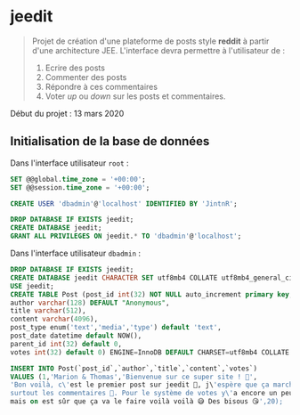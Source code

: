 # jeedit

> Projet de création d'une plateforme de posts style **reddit** à partir d'une architecture JEE.
> L'interface devra permettre à l'utilisateur de :
> 1. Ecrire des posts
> 2. Commenter des posts
> 3. Répondre à ces commentaires
> 4. Voter _up_ ou _down_ sur les posts et commentaires.

Début du projet : 13 mars 2020



## Initialisation de la base de données

Dans l'interface utilisateur `root` :
```sql
SET @@global.time_zone = '+00:00';
SET @@session.time_zone = '+00:00';

CREATE USER 'dbadmin'@'localhost' IDENTIFIED BY 'JintnR';

DROP DATABASE IF EXISTS jeedit;
CREATE DATABASE jeedit; 
GRANT ALL PRIVILEGES ON jeedit.* TO 'dbadmin'@'localhost';
```

Dans l'interface utilisateur `dbadmin` :
```sql
DROP DATABASE IF EXISTS jeedit;
CREATE DATABASE jeedit CHARACTER SET utf8mb4 COLLATE utf8mb4_general_ci;
USE jeedit;
CREATE TABLE Post (post_id int(32) NOT NULL auto_increment primary key, 
author varchar(128) DEFAULT "Anonymous", 
title varchar(512),
content varchar(4096),
post_type enum('text','media','type') default 'text', 
post_date datetime default NOW(),
parent_id int(32) default 0,
votes int(32) default 0) ENGINE=InnoDB DEFAULT CHARSET=utf8mb4 COLLATE utf8mb4_general_ci;

INSERT INTO Post(`post_id`,`author`,`title`,`content`,`votes`) 
VALUES (1,'Marion & Thomas','Bienvenue sur ce super site ! 🤩',
'Bon voilà, c\'est le premier post sur jeedit 🍵, j\'espère que ça marchera bien 
surtout les commentaires 🧾. Pour le système de votes y\'a encore un peu de boulot 
mais on est sûr que ça va le faire voilà voilà 😅 Des bisous 😘',20);
```

